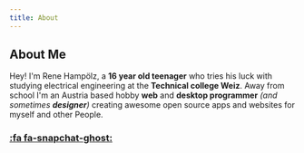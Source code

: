 ```yaml
---
title: About
---
```


## About Me

Hey! I'm Rene Hampölz, a **16 year old teenager** who tries his luck with studying electrical engineering at the **Technical college Weiz**. Away from school I'm an Austria
based hobby **web** and **desktop programmer** _(and sometimes **designer**)_ creating awesome open source apps and websites for myself and other People.

### [:fa fa-snapchat-ghost:](https://www.snapchat.com/add/rene_hampi/)